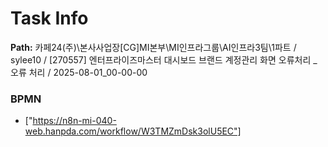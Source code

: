 # Task Info

**Path:** 카페24(주)\본사사업장\[CG]MI본부\MI인프라그룹\AI인프라3팀\1파트 / sylee10 / [270557] 엔터프라이즈마스터 대시보드 브랜드 계정관리 화면 오류처리 _ 오류 처리 / 2025-08-01_00-00-00

### BPMN
- ["https://n8n-mi-040-web.hanpda.com/workflow/W3TMZmDsk3olU5EC"]

